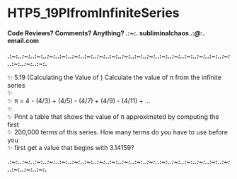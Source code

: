 # HTP5_19PIfromInfiniteSeries
#### Code Reviews?  Comments?  Anything? .:*~*:. subliminalchaos .:*@*:. email.com
<b>.:*~*:._.:*~*:._.:*~*:._.:*~*:._.:*~*:._.:*~*:._.:*~*:._.:*~*:._.:*~*:._.:*~*:._.:*~*:._.:*~*:._.:*~*:._.:*~*:._.:*~*:._.:*~*:._.:*~*:._.:*~*:._.:*~*:._.:*~*:._.:*~*:.</b>

✨ 5.19 (Calculating the Value of ) Calculate the value of π from the infinite series<br>
✨<br>
✨ π = 4 - (4/3) + (4/5) - (4/7) + (4/9) - (4/11) + ...<br>
✨<br>
✨  Print a table that shows the value of π approximated by computing the first<br>
✨  200,000 terms of this series. How many terms do you have to use before you<br>
✨  first get a value that begins with 3.14159?<br>

<b>.:*~*:._.:*~*:._.:*~*:._.:*~*:._.:*~*:._.:*~*:._.:*~*:._.:*~*:._.:*~*:._.:*~*:._.:*~*:._.:*~*:._.:*~*:._.:*~*:._.:*~*:._.:*~*:._.:*~*:._.:*~*:._.:*~*:._.:*~*:._.:*~*:.</b>

